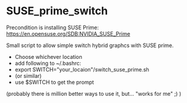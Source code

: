 # SUSE_prime_switch

Precondition is installing SUSE Prime:
https://en.opensuse.org/SDB:NVIDIA_SUSE_Prime

Small script to allow simple switch hybrid graphcs with SUSE prime.
- Choose whichever location
- add following to ~/.bashrc:
-   export SWITCH="your_locaion"/switch_suse_prime.sh
- (or similar)
-   use $SWITCH to get the prompt

(probably there  is million better ways to use it, but... "works for me" ;) )
